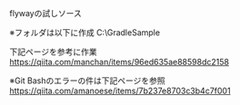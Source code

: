 flywayの試しソース

※フォルダは以下に作成
C:\GradleSample

下記ページを参考に作業
https://qiita.com/manchan/items/96ed635ae88598dc2158

※Git Bashのエラーの件は下記ページを参照
https://qiita.com/amanoese/items/7b237e8703c3b4c7f001
